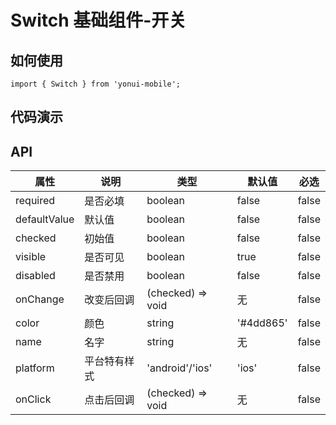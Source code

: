 # Switch 基础组件-开关
## 如何使用

```
import { Switch } from 'yonui-mobile';

```

## 代码演示


## API

属性 | 说明 | 类型 | 默认值 | 必选
----|-----|------|------|------
required | 是否必填 | boolean | false | false
defaultValue | 默认值 | boolean | false | false
checked | 初始值 | boolean | false | false
visible | 是否可见 | boolean | true | false
disabled | 是否禁用 | boolean | false | false
onChange | 改变后回调 | (checked) => void | 无 | false
color | 颜色 | string | '#4dd865' | false
name | 名字 | string | 无 | false
platform | 平台特有样式 | 'android'/'ios' | 'ios' | false
onClick | 点击后回调 | (checked) => void | 无 | false
